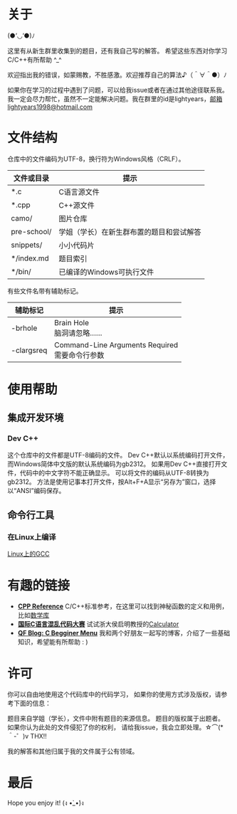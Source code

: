 # 关于

(●’◡’●)ﾉ 

这里有从新生群里收集到的题目，还有我自己写的解答。
希望这些东西对你学习C/C++有所帮助 ^_^

欢迎指出我的错误，如蒙赐教，不胜感激。欢迎推荐自己的算法♪（＾∀＾●）ﾉ

如果你在学习的过程中遇到了问题，可以给我issue或者在通过其他途径联系我。
我一定会尽力帮忙，虽然不一定能解决问题。我在群里的id是lightyears，邮箱lightyears1998@hotmail.com

# 文件结构

仓库中的文件编码为UTF-8，换行符为Windows风格（CRLF）。

| 文件或目录 | 提示 |
| ------ | ------ |
| *.c | C语言源文件 |
| *.cpp | C++源文件 | 
| camo/ | 图片仓库 |
| pre-school/ | 学姐（学长）在新生群布置的题目和尝试解答 |
| snippets/ | 小小代码片 |
| */index.md | 题目索引 |
| */bin/ | 已编译的Windows可执行文件 |

有些文件名带有辅助标记。

| 辅助标记 | 提示 |
| ------ | ------ |
| -brhole | Brain Hole <br/> 脑洞请忽略…… |
| -clargsreq | Command-Line Arguments Required <br/> 需要命令行参数 |


# 使用帮助

## 集成开发环境

### Dev C++

这个仓库中的文件都是UTF-8编码的文件。
Dev C++默认以系统编码打开文件，而Windows简体中文版的默认系统编码为gb2312。
如果用Dev C++直接打开文件，代码中的中文字符不能正确显示。
可以将文件的编码从UTF-8转换为gb2312。
方法是使用记事本打开文件，按Alt+F+A显示“另存为”窗口，选择以“ANSI”编码保存。

## 命令行工具

### 在Linux上编译

[Linux上的GCC](/howto/compile-linux.md)

# 有趣的链接

* **[CPP Reference][link_cppreference]** C/C++标准参考，在这里可以找到神秘函数的定义和用例，比如[数学库][link_math.h]
* **[国际C语言混乱代码大赛][link_ioccc]** 试试浙大侯启明教授的[Calculator][link_calculator]
* **[QF Blog: C Begginer Menu][link_blog]** 我和两个好朋友一起写的博客，介绍了一些基础知识，希望能有所帮助 : )

# 许可

你可以自由地使用这个代码库中的代码学习，
如果你的使用方式涉及版权，请参考下面的信息：

题目来自学姐（学长），文件中附有题目的来源信息。
题目的版权属于出题者。
如果你认为此处的文件侵犯了你的权利，
请给我issue，我会立即处理。☆⌒(*＾-゜)v THX!!

我的解答和其他归属于我的文件属于公有领域。

# 最后

Hope you enjoy it! (ง •̀_•́)ง

[link_cppreference]: http://en.cppreference.com/w/
[link_math.h]: http://en.cppreference.com/w/c/numeric/math
[link_ioccc]: http://www.ioccc.org/
[link_calculator]: http://www.ioccc.org/2011/hou/hou.c
[link_blog]: https://blog.qfstudio.net/index.php/c-and-cpp-menu/
